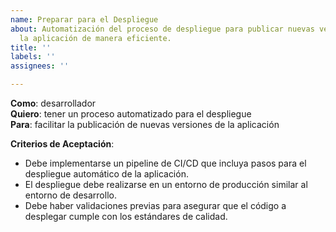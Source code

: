```yaml
---
name: Preparar para el Despliegue
about: Automatización del proceso de despliegue para publicar nuevas versiones de
  la aplicación de manera eficiente.
title: ''
labels: ''
assignees: ''

---
```


**Como**: desarrollador  
**Quiero**: tener un proceso automatizado para el despliegue  
**Para**: facilitar la publicación de nuevas versiones de la aplicación  

**Criterios de Aceptación**:
- Debe implementarse un pipeline de CI/CD que incluya pasos para el despliegue automático de la aplicación.
- El despliegue debe realizarse en un entorno de producción similar al entorno de desarrollo.
- Debe haber validaciones previas para asegurar que el código a desplegar cumple con los estándares de calidad.
